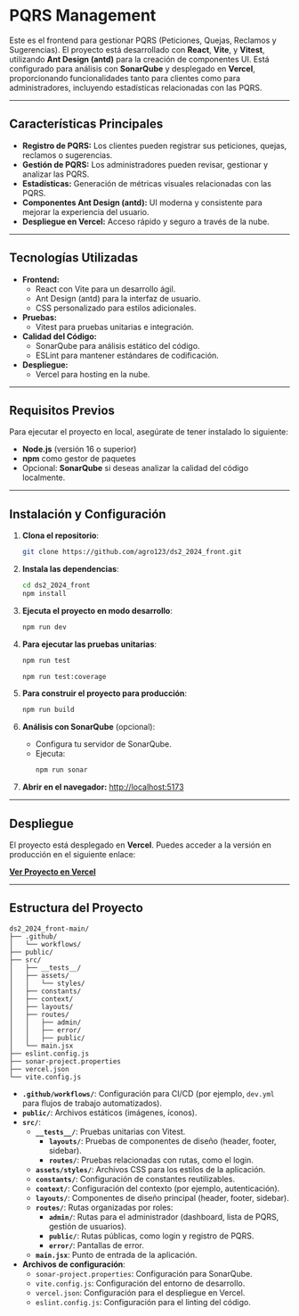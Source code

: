 # **PQRS Management**

Este es el frontend para gestionar PQRS (Peticiones, Quejas, Reclamos y Sugerencias). El proyecto está desarrollado con **React**, **Vite**, y **Vitest**, utilizando **Ant Design (antd)** para la creación de componentes UI. Está configurado para análisis con **SonarQube** y desplegado en **Vercel**, proporcionando funcionalidades tanto para clientes como para administradores, incluyendo estadísticas relacionadas con las PQRS.

---

## **Características Principales**

- **Registro de PQRS:** Los clientes pueden registrar sus peticiones, quejas, reclamos o sugerencias.
- **Gestión de PQRS:** Los administradores pueden revisar, gestionar y analizar las PQRS.
- **Estadísticas:** Generación de métricas visuales relacionadas con las PQRS.
- **Componentes Ant Design (antd):** UI moderna y consistente para mejorar la experiencia del usuario.
- **Despliegue en Vercel:** Acceso rápido y seguro a través de la nube.

---

## **Tecnologías Utilizadas**

- **Frontend:**
  - React con Vite para un desarrollo ágil.
  - Ant Design (antd) para la interfaz de usuario.
  - CSS personalizado para estilos adicionales.
- **Pruebas:**
  - Vitest para pruebas unitarias e integración.
- **Calidad del Código:**
  - SonarQube para análisis estático del código.
  - ESLint para mantener estándares de codificación.
- **Despliegue:**
  - Vercel para hosting en la nube.

---

## **Requisitos Previos**

Para ejecutar el proyecto en local, asegúrate de tener instalado lo siguiente:

- **Node.js** (versión 16 o superior)
- **npm** como gestor de paquetes
- Opcional: **SonarQube** si deseas analizar la calidad del código localmente.

---

## **Instalación y Configuración**

1. **Clona el repositorio**:
   ```bash
   git clone https://github.com/agro123/ds2_2024_front.git
   ```

2. **Instala las dependencias**:
   ```bash
   cd ds2_2024_front
   npm install
   ```

3. **Ejecuta el proyecto en modo desarrollo**:
   ```bash
   npm run dev
   ```

4. **Para ejecutar las pruebas unitarias**:
   ```bash
   npm run test
   ```
    ```bash
   npm run test:coverage
   ```

5. **Para construir el proyecto para producción**:
   ```bash
   npm run build
   ```

6. **Análisis con SonarQube** (opcional):
   - Configura tu servidor de SonarQube.
   - Ejecuta:
     ```bash
     npm run sonar
     ```
7. **Abrir en el navegador:** [http://localhost:5173](http://localhost:5173)

---

## **Despliegue**

El proyecto está desplegado en **Vercel**. Puedes acceder a la versión en producción en el siguiente enlace:

[**Ver Proyecto en Vercel**](ds2-2024-front.vercel.app)

---

## **Estructura del Proyecto**

```
ds2_2024_front-main/
├── .github/
│   └── workflows/
├── public/
├── src/
│   ├── __tests__/
│   ├── assets/
│   │   └── styles/
│   ├── constants/
│   ├── context/
│   ├── layouts/
│   ├── routes/
│   │   ├── admin/
│   │   ├── error/
│   │   ├── public/
│   └── main.jsx
├── eslint.config.js
├── sonar-project.properties
├── vercel.json
└── vite.config.js

```

- **`.github/workflows/`**: Configuración para CI/CD (por ejemplo, `dev.yml` para flujos de trabajo automatizados).
- **`public/`**: Archivos estáticos (imágenes, íconos).
- **`src/`**:
  - **`__tests__/`**: Pruebas unitarias con Vitest.
    - **`layouts/`**: Pruebas de componentes de diseño (header, footer, sidebar).
    - **`routes/`**: Pruebas relacionadas con rutas, como el login.
  - **`assets/styles/`**: Archivos CSS para los estilos de la aplicación.
  - **`constants/`**: Configuración de constantes reutilizables.
  - **`context/`**: Configuración del contexto (por ejemplo, autenticación).
  - **`layouts/`**: Componentes de diseño principal (header, footer, sidebar).
  - **`routes/`**: Rutas organizadas por roles:
    - **`admin/`**: Rutas para el administrador (dashboard, lista de PQRS, gestión de usuarios).
    - **`public/`**: Rutas públicas, como login y registro de PQRS.
    - **`error/`**: Pantallas de error.
  - **`main.jsx`**: Punto de entrada de la aplicación.
- **Archivos de configuración**:
  - `sonar-project.properties`: Configuración para SonarQube.
  - `vite.config.js`: Configuración del entorno de desarrollo.
  - `vercel.json`: Configuración para el despliegue en Vercel.
  - `eslint.config.js`: Configuración para el linting del código.

